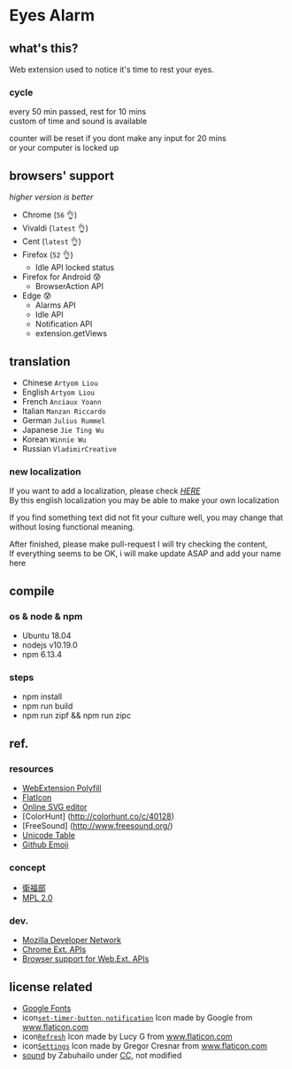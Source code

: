 # Eyes Alarm
## what's this?

Web extension used to notice it's time to rest your eyes.  

### cycle

every 50 min passed, rest for 10 mins  
custom of time and sound is available  

counter will be reset if you dont make any input for 20 mins  
or your computer is locked up  

## browsers' support
*higher version is better*
- Chrome (`56` :ok_hand:) 
- Vivaldi (`latest` :ok_hand:)
- Cent (`latest` :ok_hand:)
- Firefox (`52` :ok_hand:)
  * Idle API locked status
- Firefox for Android :cold_sweat:
  * BrowserAction API
- Edge :cold_sweat:
  * Alarms API
  * Idle API
  * Notification API
  * extension.getViews

## translation

- Chinese `Artyom Liou`
- English `Artyom Liou`
- French `Anciaux Yoann`
- Italian `Manzan Riccardo`
- German `Julius Rummel`
- Japanese `Jie Ting Wu`
- Korean `Winnie Wu`
- Russian `VladimirCreative`

### new localization

If you want to add a localization, please check [*HERE*](https://github.com/artyomliou/eyes-alarm/tree/master/addon/_locales)  
By this english localization you may be able to make your own localization  
  
If you find something text did not fit your culture well,
you may change that without losing functional meaning.
  
After finished, please make pull-request
I will try checking the content,  
If everything seems to be OK, i will make update ASAP and add your name here  

## compile
### os & node & npm
- Ubuntu 18.04
- nodejs v10.19.0
- npm 6.13.4
### steps
- npm install
- npm run build
- npm run zipf && npm run zipc

## ref.
### resources
- [WebExtension Polyfill](https://github.com/mozilla/webextension-polyfill)
- [FlatIcon](http://www.flaticon.com/)
- [Online SVG editor](https://github.com/SVG-Edit/svgedit)
- [ColorHunt] (http://colorhunt.co/c/40128)
- [FreeSound] (http://www.freesound.org/)
- [Unicode Table](https://unicode-table.com/en/)
- [Github Emoji](https://gist.github.com/rxaviers/7360908)

### concept
- [衛福部](http://tinyurl.com/jxhgxt6)
- [MPL 2.0](https://www.openfoundry.org/tw/legal-column-list/8681-the-brief-comparison-of-mpl-11-and-mpl-20)

### dev.

- [Mozilla Developer Network](https://developer.mozilla.org/zh-TW/)
- [Chrome Ext. APIs](https://developer.chrome.com/extensions/api_index)
- [Browser support for Web.Ext. APIs](https://developer.mozilla.org/en-US/Add-ons/WebExtensions/Browser_support_for_JavaScript_APIs)

## license related

- [Google Fonts](https://fonts.google.com/specimen/Anonymous+Pro)
- icon[`set-timer-button`, `notification`](http://www.flaticon.com/free-icon/set-timer-button_61017) Icon made by Google from www.flaticon.com 
- icon[`Refresh`](http://www.flaticon.com/free-icon/refresh_118799) Icon made by Lucy G from www.flaticon.com 
- icon[`Settings`](http://www.flaticon.com/free-icon/settings_126472) Icon made by Gregor Cresnar from www.flaticon.com
- [sound](http://www.freesound.org/people/Zabuhailo/sounds/178646/) by Zabuhailo under [CC](https://creativecommons.org/licenses/by/3.0/deed.zh_TW), not modified